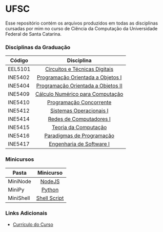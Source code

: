# UFSC

Esse repositório contém os arquivos produzidos em todas as disciplinas cursadas por mim no curso de Ciência da Computação da Universidade Federal de Santa Catarina.

### Disciplinas da Graduação


| Código  | Disciplina                |
| ------  | :-----------------------: |
| EEL5101 | [Circuitos e Técnicas Digitais](https://github.com/kundlatsch/UFSC/tree/master/EEL5105) |
| INE5402 | [Programação Orientada a Objetos I](https://github.com/kundlatsch/UFSC/tree/master/INE5402) |
| INE5404 | [Programação Orientada a Objetos II](https://github.com/kundlatsch/UFSC/tree/master/INE5404) |
| INE5409 | [Cálculo Numérico para Computação](https://github.com/kundlatsch/UFSC/tree/master/INE5409) |
| INE5410 | [Programação Concorrente](https://github.com/kundlatsch/UFSC/tree/master/INE5410) |
| INE5412 | [Sistemas Operacionais I](https://github.com/kundlatsch/UFSC/tree/master/INE5412) |
| INE5414 | [Redes de Computadores I](https://github.com/kundlatsch/UFSC/tree/master/INE5414) |
| INE5415 | [Teoria da Computação](https://github.com/kundlatsch/UFSC/tree/master/INE5415) |
| INE5416 | [Paradigmas de Programação](https://github.com/kundlatsch/UFSC/tree/master/INE5416) |
| INE5417 | [Engenharia de Software I](https://github.com/kundlatsch/UFSC/tree/master/INE5417) |

### Minicursos


| Pasta   | Minicurso                |
| ------  | :-----------------------: |
| MiniNode | [NodeJS](https://github.com/kundlatsch/UFSC/tree/master/MiniNode) |
| MiniPy | [Python](https://github.com/kundlatsch/UFSC/tree/master/MiniPython) |
| MiniShell | [Shell Script](https://github.com/kundlatsch/UFSC/tree/master/MiniShell) |

### Links Adicionais

+ [Currículo do Curso](http://cagr.sistemas.ufsc.br/relatorios/curriculoCurso?curso=208)
